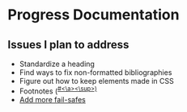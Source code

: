 # Progress Documentation

## Issues I plan to address
* Standardize a heading
* Find ways to fix non-formatted bibliographies
* Figure out how to keep elements made in CSS
* Footnotes (<sup><a href=... id=...>#<\a><\sup>)
* Add more fail-safes

